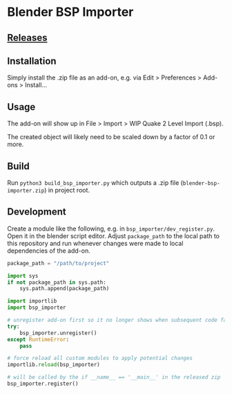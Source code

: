 # Blender BSP Importer
## [Releases](https://github.com/lennart-g/bsp_hacking/releases)

## Installation
Simply install the .zip file as an add-on, 
e.g. via Edit > Preferences > Add-ons > Install...

## Usage
The add-on will show up in File > Import > WIP Quake 2 Level Import (.bsp).

The created object will likely need to be scaled down by a factor of 0.1
or more.

## Build
Run `python3 build_bsp_importer.py` which outputs a .zip file
(`blender-bsp-importer.zip`) in project root.

## Development
Create a module like the following, e.g. in `bsp_importer/dev_register.py`.
Open it in the blender script editor. Adjust `package_path` to
the local path to this repository and run whenever changes were made to
local dependencies of the add-on.

```python
package_path = "/path/to/project"

import sys
if not package_path in sys.path:
    sys.path.append(package_path)

import importlib
import bsp_importer

# unregister add-on first so it no longer shows when subsequent code fails
try:
    bsp_importer.unregister()
except RuntimeError:
    pass

# force reload all custom modules to apply potential changes
importlib.reload(bsp_importer)

# will be called by the if __name__ == '__main__' in the released zip
bsp_importer.register()
```